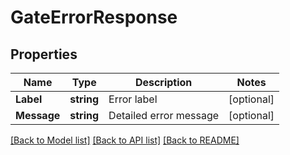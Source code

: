 # GateErrorResponse

## Properties
Name | Type | Description | Notes
------------ | ------------- | ------------- | -------------
**Label** | **string** | Error label | [optional] 
**Message** | **string** | Detailed error message | [optional] 

[[Back to Model list]](../README.md#documentation-for-models) [[Back to API list]](../README.md#documentation-for-api-endpoints) [[Back to README]](../README.md)


